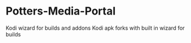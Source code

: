 # Potters-Media-Portal
Kodi wizard for builds and addons
Kodi apk forks with built in wizard for builds
